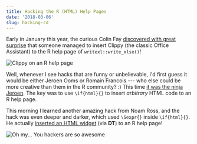 ```yaml
---
title: Hacking the R (HTML) Help Pages
date: '2018-03-06'
slug: hacking-rd
---
```


Early in January this year, the curious Colin Fay [discovered with great surprise](https://twitter.com/_ColinFay/status/951819899248283651) that someone managed to insert Clippy (the classic Office Assistant) to the R help page of `writexl::write_xlsx()`!

![Clippy on an R help page](https://pbs.twimg.com/media/DTWLBfhW4AACZGd.jpg:large)

Well, whenever I see hacks that are funny or unbelievable, I'd first guess it would be either Jeroen Ooms or Romain Francois --- who else could be more creative than them in the R community? :) This time [it was the ninja Jeroen](https://github.com/ropensci/writexl/blob/49985cb9ad/man/write_xlsx.Rd#L24-L28). The key was to use `\if{html}{}` to insert _arbitrary_ HTML code to an R help page.

This morning I learned another amazing hack from Noam Ross, and the hack was even deeper and darker, which used `\Sexpr{}` inside `\if{html}{}`. He actually [inserted an HTML widget](https://discuss.ropensci.org/t/1078) (via **DT**) to an R help page!

![Oh my... You hackers are so awesome](https://slides.yihui.name/gif/slow-applaud.gif)
